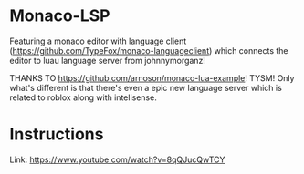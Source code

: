 # Monaco-LSP
 Featuring a monaco editor with language client (https://github.com/TypeFox/monaco-languageclient) which connects the editor to luau language server from johnnymorganz!

THANKS TO https://github.com/arnoson/monaco-lua-example! TYSM!
Only what's different is that there's even a epic new language server which is related to roblox along with intelisense.

# Instructions

Link: https://www.youtube.com/watch?v=8qQJucQwTCY
